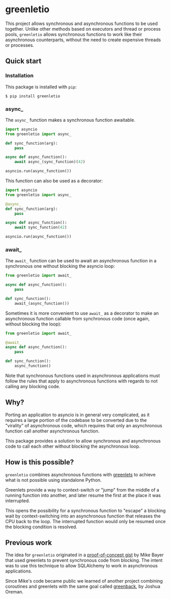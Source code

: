 # greenletio

This project allows synchronous and asynchronous functions to be used together.
Unlike other methods based on executors and thread or process pools,
`greenletio` allows synchronous functions to work like their asynchronous
counterparts, without the need to create expensive threads or processes.

## Quick start

### Installation

This package is installed with `pip`:

```
$ pip install greenletio
```

### async_

The `async_` function makes a synchronous function awaitable.

```python
import asyncio
from greenletio import async_

def sync_function(arg):
    pass

async def async_function():
    await async_(sync_function)(42)

asyncio.run(async_function())
```

This function can also be used as a decorator:

```python
import asyncio
from greenletio import async_

@async_
def sync_function(arg):
    pass

async def async_function():
    await sync_function(42)

asyncio.run(async_function())
```

### await_

The `await_` function can be used to await an asynchronous function in a
synchronous one without blocking the asyncio loop:

```python
from greenletio import await_

async def async_function():
    pass

def sync_function():
    await_(async_function())
```

Sometimes it is more convenient to use `await_` as a decorator to make an
asynchronous function callable from synchronous code (once again, without
blocking the loop):

```python
from greenletio import await_

@await_
async def async_function():
    pass

def sync_function():
    async_function()
```

Note that synchronous functions used in asynchronous applications must follow
the rules that apply to asynchronous functions with regards to not calling any
blocking code.

## Why?

Porting an application to asyncio is in general very complicated, as it
requires a large portion of the codebase to be converted due to the "virality"
of asynchronous code, which requires that only an asynchronous function call
another asynchronous function.

This package provides a solution to allow synchronous and asynchronous code to
call each other without blocking the asynchronous loop.

## How is this possible?

`greenletio` combines asynchronous functions with
[greenlets](https://greenlet.readthedocs.io/en/latest/) to achieve what is not
possible using standalone Python.

Greenlets provide a way to context-switch or "jump" from the middle of a
running function into another, and later resume the first at the place it was
interrupted.

This opens the possibility for a synchronous function to "escape" a blocking
wait by context-switching into an asynchronous function that releases the CPU
back to the loop. The interrupted function would only be resumed once the
blocking condition is resolved.

## Previous work

The idea for `greenletio` originated in a
[proof-of-concept gist](https://gist.github.com/zzzeek/4e89ce6226826e7a8df13e1b573ad354)
by Mike Bayer that used greenlets to prevent synchronous code from blocking.
The intent was to use this technique to allow SQLAlchemy to work in
asynchronous applications.

Since Mike's code became public we learned of another project combining
coroutines and greenlets with the same goal called
[greenback](https://github.com/oremanj/greenback), by Joshua Oreman.
